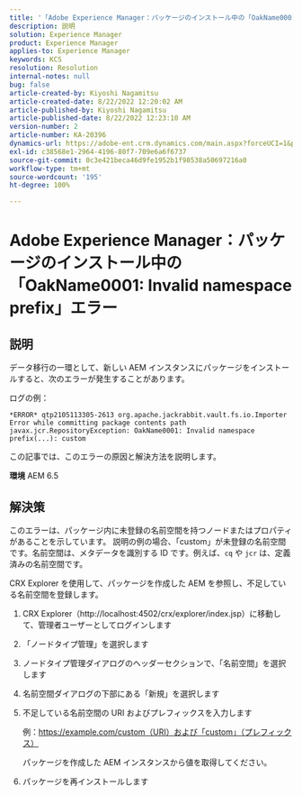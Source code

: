 ```yaml
---
title: '「Adobe Experience Manager：パッケージのインストール中の「OakName0001: Invalid namespace prefix」エラー」'
description: 説明
solution: Experience Manager
product: Experience Manager
applies-to: Experience Manager
keywords: KCS
resolution: Resolution
internal-notes: null
bug: false
article-created-by: Kiyoshi Nagamitsu
article-created-date: 8/22/2022 12:20:02 AM
article-published-by: Kiyoshi Nagamitsu
article-published-date: 8/22/2022 12:23:10 AM
version-number: 2
article-number: KA-20396
dynamics-url: https://adobe-ent.crm.dynamics.com/main.aspx?forceUCI=1&pagetype=entityrecord&etn=knowledgearticle&id=3431d625-b021-ed11-b83e-002248086696
exl-id: c38568e1-2964-4196-80f7-709e6a6f6737
source-git-commit: 0c3e421beca46d9fe1952b1f98538a50697216a0
workflow-type: tm+mt
source-wordcount: '195'
ht-degree: 100%

---
```


# Adobe Experience Manager：パッケージのインストール中の「OakName0001: Invalid namespace prefix」エラー

## 説明


データ移行の一環として、新しい AEM インスタンスにパッケージをインストールすると、次のエラーが発生することがあります。

ログの例：


```
*ERROR* qtp2105113305-2613 org.apache.jackrabbit.vault.fs.io.Importer Error while committing package contents path javax.jcr.RepositoryException: OakName0001: Invalid namespace prefix(...): custom
```




この記事では、このエラーの原因と解決方法を説明します。

<b>環境</b>
AEM 6.5


## 解決策


このエラーは、パッケージ内に未登録の名前空間を持つノードまたはプロパティがあることを示しています。
説明の例の場合、「custom」が未登録の名前空間です。名前空間は、メタデータを識別する ID です。例えば、`cq` や `jcr` は、定義済みの名前空間です。

CRX Explorer を使用して、パッケージを作成した AEM を参照し、不足している名前空間を登録します。

1. CRX Explorer（http://localhost:4502/crx/explorer/index.jsp）に移動して、管理者ユーザーとしてログインします
2. 「ノードタイプ管理」を選択します
3. ノードタイプ管理ダイアログのヘッダーセクションで、「名前空間」を選択します
4. 名前空間ダイアログの下部にある「新規」を選択します
5. 不足している名前空間の URI およびプレフィックスを入力します

   例：https://example.com/custom（URI）および「custom」（プレフィックス）

   パッケージを作成した AEM インスタンスから値を取得してください。

6. パッケージを再インストールします
